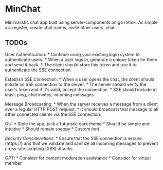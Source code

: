 # MinChat

Minimalistic chat app built using server-components on go+htmx.
As simple as: register, create chat rooms, invite other users, chat.

## TODOs
User Authentication: 
    * Continue using your existing login system to authenticate users. 
    * When a user logs in, generate a unique token for them and send it back. 
    * The client should store this token and use it to authenticate the SSE connection.

Establish SSE Connection: 
    * When a user opens the chat, the client should initiate an SSE connection to the server. 
    * The server should verify the user's token and if it's valid, accept the connection.
    * SSE should include at least: ping, chat invites, incoming messages

Message Broadcasting: 
    * When the server receives a message from a client over a regular HTTP POST request, 
    * It should broadcast that message to all other connected clients via the SSE connection.

GUI
    * Style the app, pick a futuristic dark theme
    * Should be simple and intuitive
    * Should remain snappy
    * Custom font

_Security Considerations_: 
    * Ensure that the SSE connection is secure (https://) and that we validate 
        and sanitize all incoming messages to prevent cross-site scripting (XSS) attacks.

_GPT_:
    * Consider for content moderation assistance
    * Consider for virtual member
